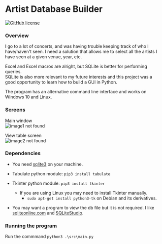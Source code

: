 
# Artist Database Builder
[![GitHub license](https://img.shields.io/github/license/Naereen/StrapDown.js.svg)](https://github.com/mitchfen/Aerist_Database_Builder/blob/master/LICENSE)
### Overview

I go to a lot of concerts, and was having trouble keeping track of who I have/haven't seen. I need a solution that allows me to select all the artists I have seen at a given venue, year, etc.  

Excel and Excel macros are alright, but  SQLite is better for performing queries.  
SQLite is also more relevant to my future interests and this project was a good opportunity to learn how to build a GUI in Python.

The program has an alternative command line interface and works on Windows 10 and Linux.

### Screens

Main window  
![image1 not found](https://github.com/mitchfen/artist-database/blob/master/screenshots/screen1.png)  

View table screen  
![image2 not found](https://github.com/mitchfen/artist-database/blob/master/screenshots/screen2.png)


### Dependencies

* You need [sqlite3](https://sqlite.org/download.html) on your machine.

* Tabulate python module: `pip3 install tabulate`
* Tkinter python module: `pip3 install tkinter`
    * If you are using Linux you may need to install Tkinter manually.
        * `sudo apt-get install python3-tk` on Debian and its derivatives.
* You may want a program to view the db file but it is not required. I like [sqliteonline.com](https://sqliteonline.com/) and [SQLiteStudio](https://github.com/pawelsalawa/sqlitestudio/releases).

### Running the program

 Run the commmand `python3 .\src\main.py`
